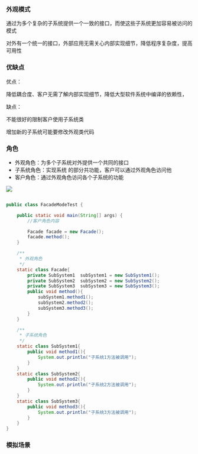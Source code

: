 ### 外观模式

通过为多个复杂的子系统提供一个一致的接口，而使这些子系统更加容易被访问的模式

对外有一个统一的接口，外部应用无需关心内部实现细节，降低程序复杂度，提高可用性


### 优缺点

优点：

降低耦合度、客户无需了解内部实现细节，降低大型软件系统中编译的依赖性，

缺点：

不能很好的限制客户使用子系统类

增加新的子系统可能要修改外观类代码


### 角色

- 外观角色：为多个子系统对外提供一个共同的接口
- 子系统角色：实现系统 的部分共功能，客户可以通过外观角色访问他
- 客户角色：通过外观角色访问各个子系统的功能


![](http://c.biancheng.net/uploads/allimg/181115/3-1Q115152143509.gif)

```java

public class FacadeModeTest {

    public static void main(String[] args) {
        //客户角色内容

        Facade facade = new Facade();
        facade.method();
    }

    /**
     * 外观角色
     */
    static class Facade{
        private SubSystem1  subSystem1 = new SubSystem1();
        private SubSystem2  subSystem2 = new SubSystem2();
        private SubSystem3  subSystem3 = new SubSystem3();
        public void method(){
            subSystem1.method1();
            subSystem2.method2();
            subSystem3.method3();
        }
    }

    /**
     * 子系统角色
     */
    static class SubSystem1{
        public void method1(){
            System.out.println("子系统1方法被调用");
        }
    }
    static class SubSystem2{
        public void method2(){
            System.out.println("子系统2方法被调用");
        }
    }
    static class SubSystem3{
        public void method3(){
            System.out.println("子系统3方法被调用");
        }
    }
}

```

### 模拟场景

